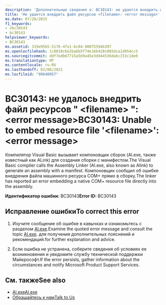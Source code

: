 ```yaml
---
description: 'Дополнительные сведения о: BC30143: не удается внедрить файл ресурсов " <filename> ": <error message>'
title: 'Не удается внедрить файл ресурсов <filename>: <error message>'
ms.date: 07/20/2015
f1_keywords:
- vbc30143
- bc30143
helpviewer_keywords:
- BC30143
ms.assetid: 319e95b5-5176-4fe1-bc04-90075594b397
ms.openlocfilehash: 1c8010c6e2ba6b5f74e166428c005dca1d954cc5
ms.sourcegitcommit: ddf7edb67715a5b9a45e3dd44536dabc153c1de0
ms.translationtype: MT
ms.contentlocale: ru-RU
ms.lasthandoff: 02/06/2021
ms.locfileid: "99640957"
---
```

# <a name="bc30143-unable-to-embed-resource-file-filename-error-message"></a><span data-ttu-id="ab410-103">BC30143: не удалось внедрить файл ресурсов " \<filename> ": \<error message></span><span class="sxs-lookup"><span data-stu-id="ab410-103">BC30143: Unable to embed resource file '\<filename>': \<error message></span></span>

<span data-ttu-id="ab410-104">Компилятор Visual Basic вызывает компоновщик сборок (Al.exe, также известный как ALink) для создания сборки с манифестом.</span><span class="sxs-lookup"><span data-stu-id="ab410-104">The Visual Basic compiler calls the Assembly Linker (Al.exe, also known as Alink) to generate an assembly with a manifest.</span></span> <span data-ttu-id="ab410-105">Компоновщик сообщил об ошибке внедрения файла машинного ресурса COM+ прямо в сборку.</span><span class="sxs-lookup"><span data-stu-id="ab410-105">The linker has reported an error embedding a native COM+ resource file directly into the assembly.</span></span>

 <span data-ttu-id="ab410-106">**Идентификатор ошибки:** BC30143</span><span class="sxs-lookup"><span data-stu-id="ab410-106">**Error ID:** BC30143</span></span>

## <a name="to-correct-this-error"></a><span data-ttu-id="ab410-107">Исправление ошибки</span><span class="sxs-lookup"><span data-stu-id="ab410-107">To correct this error</span></span>

1. <span data-ttu-id="ab410-108">Изучите сообщение об ошибке в кавычках и ознакомьтесь с разделом [Al.exe](../../../framework/tools/al-exe-assembly-linker.md).</span><span class="sxs-lookup"><span data-stu-id="ab410-108">Examine the quoted error message and consult the topic [Al.exe](../../../framework/tools/al-exe-assembly-linker.md).</span></span> <span data-ttu-id="ab410-109">для получения дополнительных пояснений и рекомендаций.</span><span class="sxs-lookup"><span data-stu-id="ab410-109">for further explanation and advice.</span></span>

2. <span data-ttu-id="ab410-110">Если ошибка не устранена, соберите сведения об условиях ее возникновения и уведомите службу технической поддержки Майкрософт.</span><span class="sxs-lookup"><span data-stu-id="ab410-110">If the error persists, gather information about the circumstances and notify Microsoft Product Support Services.</span></span>

## <a name="see-also"></a><span data-ttu-id="ab410-111">См. также</span><span class="sxs-lookup"><span data-stu-id="ab410-111">See also</span></span>

- [<span data-ttu-id="ab410-112">Al.exe</span><span class="sxs-lookup"><span data-stu-id="ab410-112">Al.exe</span></span>](../../../framework/tools/al-exe-assembly-linker.md)
- [<span data-ttu-id="ab410-113">Обращайтесь к нам</span><span class="sxs-lookup"><span data-stu-id="ab410-113">Talk to Us</span></span>](/visualstudio/ide/feedback-options)
